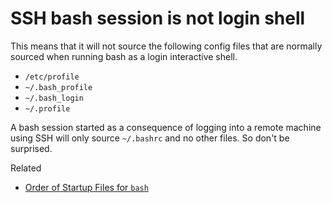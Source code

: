 # SSH bash session is not login shell

This means that it will not source the following config files that are normally sourced when running bash as a login interactive shell.

* `/etc/profile`
* `~/.bash_profile`
* `~/.bash_login`
* `~/.profile`

A bash session started as a consequence of logging into a remote machine using SSH will only source `~/.bashrc` and no other files. So don't be surprised.

Related

* [Order of Startup Files for `bash`](../20210821234105/README.md)
